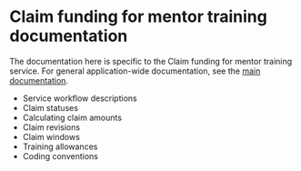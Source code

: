 # Claim funding for mentor training documentation

The documentation here is specific to the Claim funding for mentor training service. For general application-wide documentation, see the [main documentation](../README.md).

- Service workflow descriptions
- Claim statuses
- Calculating claim amounts
- Claim revisions
- Claim windows
- Training allowances
- Coding conventions
